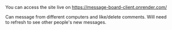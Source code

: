 You can access the site live on https://message-board-client.onrender.com/

Can message from different computers and like/delete comments. Will need to refresh to see other people's new messages. 
